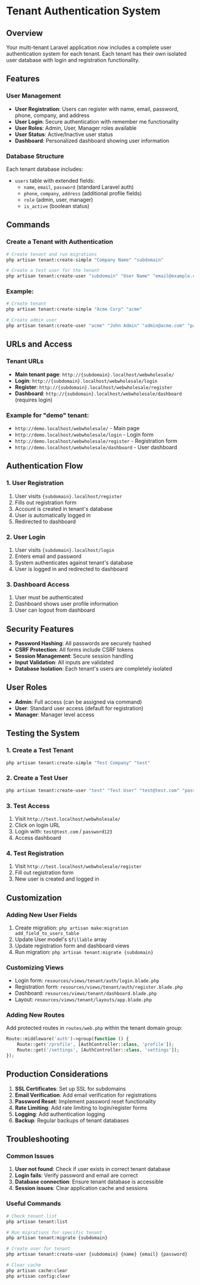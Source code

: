 # Tenant Authentication System

## Overview
Your multi-tenant Laravel application now includes a complete user authentication system for each tenant. Each tenant has their own isolated user database with login and registration functionality.

## Features

### User Management
- **User Registration**: Users can register with name, email, password, phone, company, and address
- **User Login**: Secure authentication with remember me functionality
- **User Roles**: Admin, User, Manager roles available
- **User Status**: Active/Inactive user status
- **Dashboard**: Personalized dashboard showing user information

### Database Structure
Each tenant database includes:
- `users` table with extended fields:
  - `name`, `email`, `password` (standard Laravel auth)
  - `phone`, `company`, `address` (additional profile fields)
  - `role` (admin, user, manager)
  - `is_active` (boolean status)

## Commands

### Create a Tenant with Authentication
```bash
# Create tenant and run migrations
php artisan tenant:create-simple "Company Name" "subdomain"

# Create a test user for the tenant
php artisan tenant:create-user "subdomain" "User Name" "email@example.com" "password"
```

### Example:
```bash
# Create tenant
php artisan tenant:create-simple "Acme Corp" "acme"

# Create admin user
php artisan tenant:create-user "acme" "John Admin" "admin@acme.com" "password123"
```

## URLs and Access

### Tenant URLs
- **Main tenant page**: `http://{subdomain}.localhost/webwholesale/`
- **Login**: `http://{subdomain}.localhost/webwholesale/login`
- **Register**: `http://{subdomain}.localhost/webwholesale/register`
- **Dashboard**: `http://{subdomain}.localhost/webwholesale/dashboard` (requires login)

### Example for "demo" tenant:
- `http://demo.localhost/webwholesale/` - Main page
- `http://demo.localhost/webwholesale/login` - Login form
- `http://demo.localhost/webwholesale/register` - Registration form
- `http://demo.localhost/webwholesale/dashboard` - User dashboard

## Authentication Flow

### 1. User Registration
1. User visits `{subdomain}.localhost/register`
2. Fills out registration form
3. Account is created in tenant's database
4. User is automatically logged in
5. Redirected to dashboard

### 2. User Login
1. User visits `{subdomain}.localhost/login`
2. Enters email and password
3. System authenticates against tenant's database
4. User is logged in and redirected to dashboard

### 3. Dashboard Access
1. User must be authenticated
2. Dashboard shows user profile information
3. User can logout from dashboard

## Security Features

- **Password Hashing**: All passwords are securely hashed
- **CSRF Protection**: All forms include CSRF tokens
- **Session Management**: Secure session handling
- **Input Validation**: All inputs are validated
- **Database Isolation**: Each tenant's users are completely isolated

## User Roles

- **Admin**: Full access (can be assigned via command)
- **User**: Standard user access (default for registration)
- **Manager**: Manager level access

## Testing the System

### 1. Create a Test Tenant
```bash
php artisan tenant:create-simple "Test Company" "test"
```

### 2. Create a Test User
```bash
php artisan tenant:create-user "test" "Test User" "test@test.com" "password123"
```

### 3. Test Access
1. Visit `http://test.localhost/webwholesale/`
2. Click on login URL
3. Login with: `test@test.com` / `password123`
4. Access dashboard

### 4. Test Registration
1. Visit `http://test.localhost/webwholesale/register`
2. Fill out registration form
3. New user is created and logged in

## Customization

### Adding New User Fields
1. Create migration: `php artisan make:migration add_field_to_users_table`
2. Update User model's `$fillable` array
3. Update registration form and dashboard views
4. Run migration: `php artisan tenant:migrate {subdomain}`

### Customizing Views
- Login form: `resources/views/tenant/auth/login.blade.php`
- Registration form: `resources/views/tenant/auth/register.blade.php`
- Dashboard: `resources/views/tenant/dashboard.blade.php`
- Layout: `resources/views/tenant/layouts/app.blade.php`

### Adding New Routes
Add protected routes in `routes/web.php` within the tenant domain group:
```php
Route::middleware('auth')->group(function () {
    Route::get('/profile', [AuthController::class, 'profile']);
    Route::get('/settings', [AuthController::class, 'settings']);
});
```

## Production Considerations

1. **SSL Certificates**: Set up SSL for subdomains
2. **Email Verification**: Add email verification for registrations
3. **Password Reset**: Implement password reset functionality
4. **Rate Limiting**: Add rate limiting to login/register forms
5. **Logging**: Add authentication logging
6. **Backup**: Regular backups of tenant databases

## Troubleshooting

### Common Issues
1. **User not found**: Check if user exists in correct tenant database
2. **Login fails**: Verify password and email are correct
3. **Database connection**: Ensure tenant database is accessible
4. **Session issues**: Clear application cache and sessions

### Useful Commands
```bash
# Check tenant list
php artisan tenant:list

# Run migrations for specific tenant
php artisan tenant:migrate {subdomain}

# Create user for tenant
php artisan tenant:create-user {subdomain} {name} {email} {password}

# Clear cache
php artisan cache:clear
php artisan config:clear
```
